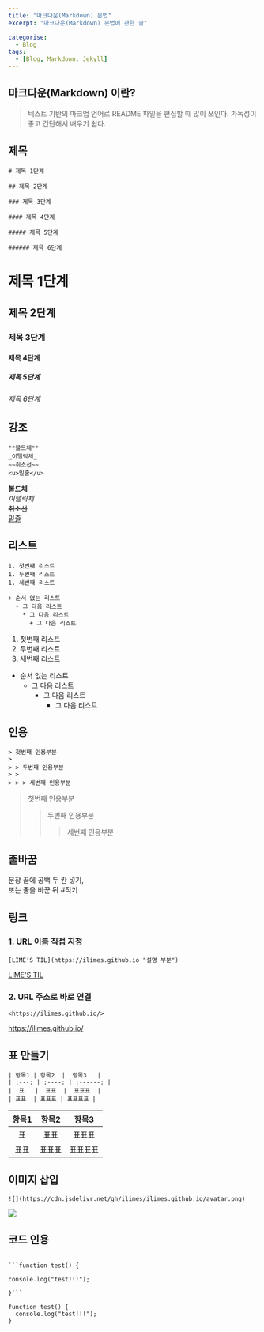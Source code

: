 ```yaml
---
title: "마크다운(Markdown) 문법"
excerpt: "마크다운(Markdown) 문법에 관한 글"

categorise:
  - Blog
tags:
  - [Blog, Markdown, Jekyll]
---
```


## 마크다운(Markdown) 이란?

> 텍스트 기반의 마크업 언어로 README 파일을 편집할 때 많이 쓰인다. 가독성이 좋고 간단해서 배우기 쉽다.

## 제목

```
# 제목 1단계

## 제목 2단계

### 제목 3단계

#### 제목 4단계

##### 제목 5단계

###### 제목 6단계
```

# 제목 1단계

## 제목 2단계

### 제목 3단계

#### 제목 4단계

##### 제목 5단계

###### 제목 6단계

## 강조

```
**볼드체**
_이탤릭체_
~~취소선~~
<u>밑줄</u>
```

**볼드체**  
_이탤릭체_  
~~취소선~~  
<u>밑줄</u>

## 리스트

```
1. 첫번째 리스트
1. 두번째 리스트
1. 세번째 리스트

+ 순서 없는 리스트
  - 그 다음 리스트
    * 그 다음 리스트
      + 그 다음 리스트
```

1. 첫번째 리스트
1. 두번째 리스트
1. 세번째 리스트

- 순서 없는 리스트
  - 그 다음 리스트
    - 그 다음 리스트
      - 그 다음 리스트

## 인용

```
> 첫번째 인용부분
>
> > 두번째 인용부분
> >
> > > 세번째 인용부분
```

> 첫번째 인용부분
>
> > 두번째 인용부분
> >
> > > 세번째 인용부분

## 줄바꿈

문장 끝에 공백 두 칸 넣기,  
또는 줄을 바꾼 뒤 #적기

## 링크

### 1. URL 이름 직접 지정

```
[LIME'S TIL](https://ilimes.github.io "설명 부분")
```

[LIME'S TIL](https://ilimes.github.io "설명 부분")

### 2. URL 주소로 바로 연결

```
<https://ilimes.github.io/>
```

<https://ilimes.github.io/>

## 표 만들기

```
| 항목1 | 항목2  |  항목3   |
| :---: | :----: | :------: |
|  표   |  표표  |  표표표  |
| 표표  | 표표표 | 표표표표 |
```

| 항목1 | 항목2  |  항목3   |
| :---: | :----: | :------: |
|  표   |  표표  |  표표표  |
| 표표  | 표표표 | 표표표표 |

## 이미지 삽입

```
![](https://cdn.jsdelivr.net/gh/ilimes/ilimes.github.io/avatar.png)
```

![](https://cdn.jsdelivr.net/gh/ilimes/ilimes.github.io/avatar.png)

## 코드 인용

````

```function test() {

console.log("test!!!");

}```
````

```
function test() {
  console.log("test!!!");
}
```
